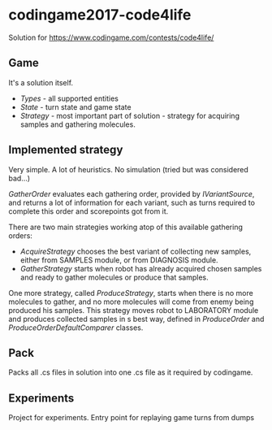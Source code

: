 # codingame2017-code4life
Solution for https://www.codingame.com/contests/code4life/

## Game
It's a solution itself.

- *Types* - all supported entities
- *State* - turn state and game state
- *Strategy* - most important part of solution - strategy for acquiring samples and gathering molecules.

## Implemented strategy

Very simple. A lot of heuristics. No simulation (tried but was considered bad...)

*GatherOrder* evaluates each gathering order, provided by *IVariantSource*, and returns a lot
of information for each variant, such as turns required to complete this order and scorepoints got from it.

There are two main strategies working atop of this available gathering orders:
- *AcquireStrategy* chooses the best variant of collecting new samples, either from SAMPLES module, or from DIAGNOSIS module.
- *GatherStrategy* starts when robot has already acquired chosen samples and ready to gather molecules or produce that samples.

One more strategy, called *ProduceStrategy*, starts when there is no more molecules to gather, and no more molecules
will come from enemy being produced his samples. This strategy moves robot to LABORATORY module and produces collected 
samples in s best way, defined in *ProduceOrder* and *ProduceOrderDefaultComparer* classes.

## Pack
Packs all .cs files in solution into one .cs file as it required by codingame.

## Experiments
Project for experiments. Entry point for replaying game turns from dumps
